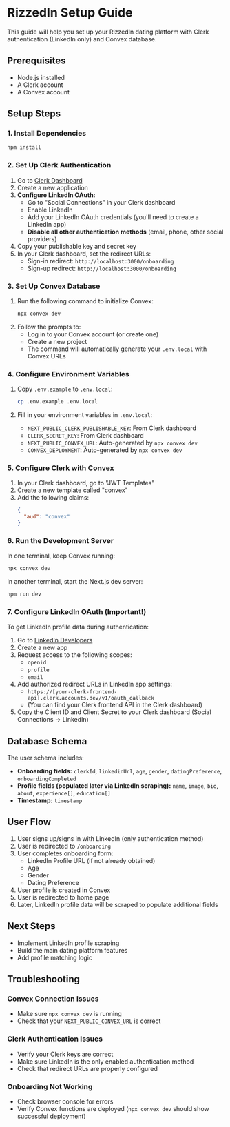 # RizzedIn Setup Guide

This guide will help you set up your RizzedIn dating platform with Clerk authentication (LinkedIn only) and Convex database.

## Prerequisites

- Node.js installed
- A Clerk account
- A Convex account

## Setup Steps

### 1. Install Dependencies

```bash
npm install
```

### 2. Set Up Clerk Authentication

1. Go to [Clerk Dashboard](https://dashboard.clerk.com)
2. Create a new application
3. **Configure LinkedIn OAuth:**
   - Go to "Social Connections" in your Clerk dashboard
   - Enable LinkedIn
   - Add your LinkedIn OAuth credentials (you'll need to create a LinkedIn app)
   - **Disable all other authentication methods** (email, phone, other social providers)
4. Copy your publishable key and secret key
5. In your Clerk dashboard, set the redirect URLs:
   - Sign-in redirect: `http://localhost:3000/onboarding`
   - Sign-up redirect: `http://localhost:3000/onboarding`

### 3. Set Up Convex Database

1. Run the following command to initialize Convex:
   ```bash
   npx convex dev
   ```
2. Follow the prompts to:
   - Log in to your Convex account (or create one)
   - Create a new project
   - The command will automatically generate your `.env.local` with Convex URLs

### 4. Configure Environment Variables

1. Copy `.env.example` to `.env.local`:
   ```bash
   cp .env.example .env.local
   ```

2. Fill in your environment variables in `.env.local`:
   - `NEXT_PUBLIC_CLERK_PUBLISHABLE_KEY`: From Clerk dashboard
   - `CLERK_SECRET_KEY`: From Clerk dashboard
   - `NEXT_PUBLIC_CONVEX_URL`: Auto-generated by `npx convex dev`
   - `CONVEX_DEPLOYMENT`: Auto-generated by `npx convex dev`

### 5. Configure Clerk with Convex

1. In your Clerk dashboard, go to "JWT Templates"
2. Create a new template called "convex"
3. Add the following claims:
   ```json
   {
     "aud": "convex"
   }
   ```

### 6. Run the Development Server

In one terminal, keep Convex running:
```bash
npx convex dev
```

In another terminal, start the Next.js dev server:
```bash
npm run dev
```

### 7. Configure LinkedIn OAuth (Important!)

To get LinkedIn profile data during authentication:

1. Go to [LinkedIn Developers](https://www.linkedin.com/developers/)
2. Create a new app
3. Request access to the following scopes:
   - `openid`
   - `profile`
   - `email`
4. Add authorized redirect URLs in LinkedIn app settings:
   - `https://[your-clerk-frontend-api].clerk.accounts.dev/v1/oauth_callback`
   - (You can find your Clerk frontend API in the Clerk dashboard)
5. Copy the Client ID and Client Secret to your Clerk dashboard (Social Connections → LinkedIn)

## Database Schema

The user schema includes:

- **Onboarding fields:** `clerkId`, `linkedinUrl`, `age`, `gender`, `datingPreference`, `onboardingCompleted`
- **Profile fields (populated later via LinkedIn scraping):** `name`, `image`, `bio`, `about`, `experience[]`, `education[]`
- **Timestamp:** `timestamp`

## User Flow

1. User signs up/signs in with LinkedIn (only authentication method)
2. User is redirected to `/onboarding`
3. User completes onboarding form:
   - LinkedIn Profile URL (if not already obtained)
   - Age
   - Gender
   - Dating Preference
4. User profile is created in Convex
5. User is redirected to home page
6. Later, LinkedIn profile data will be scraped to populate additional fields

## Next Steps

- Implement LinkedIn profile scraping
- Build the main dating platform features
- Add profile matching logic

## Troubleshooting

### Convex Connection Issues
- Make sure `npx convex dev` is running
- Check that your `NEXT_PUBLIC_CONVEX_URL` is correct

### Clerk Authentication Issues
- Verify your Clerk keys are correct
- Make sure LinkedIn is the only enabled authentication method
- Check that redirect URLs are properly configured

### Onboarding Not Working
- Check browser console for errors
- Verify Convex functions are deployed (`npx convex dev` should show successful deployment)
